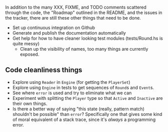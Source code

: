 
In addition to the many XXX, FIXME, and TODO comments scattered through the
code, the "Roadmap" outlined in the README, and the issues in the tracker,
there are still these other things that need to be done.

* Set up continuous integration on Github
* Generate and publish the documentation automatically
* Get help for how to have cleaner looking test modules (tests/Round.hs is
  quite messy)
  * Clean up the visibility of names, too many things are currently exposed.

## Code cleanliness things

* Explore using `Reader` in `Engine` (for getting the `PlayerSet`)
* Explore using `Engine` in tests to get sequences of `Round`s and `Event`s.
* See where `error` is used and try to eliminate what we can
* Experiment with splitting the `Player` type so that `Active` and `Inactive`
  are their own things.
* Is there a better way of saying "this state (really, pattern match)
  shouldn't be possible" than `error`? Specifically one that gives some kind
  of moral equivalent of a stack trace, since it's _always_ a programming
  error.

